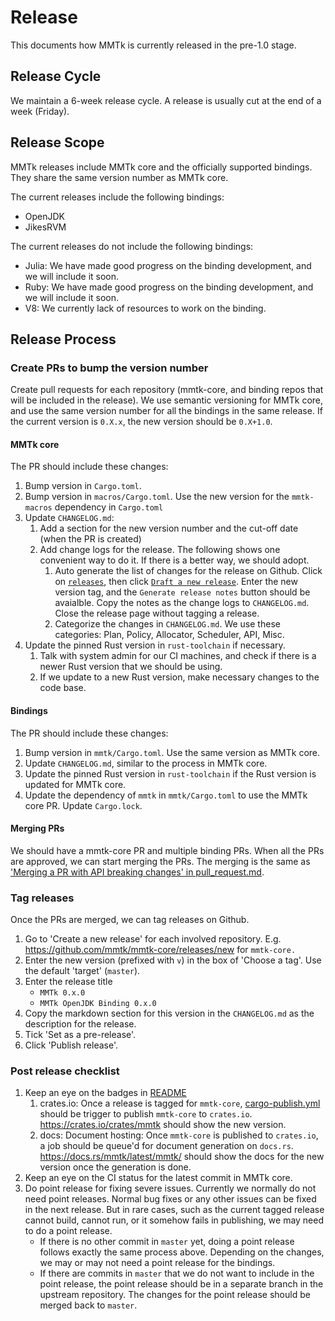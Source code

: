 # Release

This documents how MMTk is currently released in the pre-1.0 stage.

## Release Cycle

We maintain a 6-week release cycle. A release is usually cut at the end of a week (Friday).

## Release Scope

MMTk releases include MMTk core and the officially supported bindings. They share the same version number as MMTk core.

The current releases include the following bindings:
* OpenJDK
* JikesRVM

The current releases do not include the following bindings:
* Julia: We have made good progress on the binding development, and we will include it soon.
* Ruby: We have made good progress on the binding development, and we will include it soon.
* V8: We currently lack of resources to work on the binding.

## Release Process

### Create PRs to bump the version number

Create pull requests for each repository (mmtk-core, and binding repos that will be included in the release).
We use semantic versioning for MMTk core, and use the same version number for all the bindings in the same release.
If the current version is `0.X.x`, the new version should be `0.X+1.0`.

#### MMTk core

The PR should include these changes:

1. Bump version in `Cargo.toml`.
1. Bump version in `macros/Cargo.toml`. Use the new version for the `mmtk-macros` dependency in `Cargo.toml`
1. Update `CHANGELOG.md`:
   1. Add a section for the new version number and the cut-off date (when the PR is created)
   1. Add change logs for the release. The following shows one convenient way to do it. If there is a better way, we should adopt.
      1. Auto generate the list of changes for the release on Github. Click on [`releases`](https://github.com/mmtk/mmtk-core/releases),
         then click [`Draft a new release`](https://github.com/mmtk/mmtk-core/releases/new). Enter the new version tag,
         and the `Generate release notes` button should be avaialble. Copy the notes as the change logs to `CHANGELOG.md`.
         Close the release page without tagging a release.
      2. Categorize the changes in `CHANGELOG.md`. We use these categories: Plan, Policy, Allocator, Scheduler, API, Misc.
1. Update the pinned Rust version in `rust-toolchain` if necessary.
   1. Talk with system admin for our CI machines, and check if there is a newer Rust version that we should be using.
   1. If we update to a new Rust version, make necessary changes to the code base.

#### Bindings

The PR should include these changes:

1. Bump version in `mmtk/Cargo.toml`. Use the same version as MMTk core.
1. Update `CHANGELOG.md`, similar to the process in MMTk core.
1. Update the pinned Rust version in `rust-toolchain` if the Rust version is updated for MMTk core.
2. Update the dependency of `mmtk` in `mmtk/Cargo.toml` to use the MMTk core PR. Update `Cargo.lock`.

#### Merging PRs

We should have a mmtk-core PR and multiple binding PRs. When all the PRs are approved, we can start merging the PRs.
The merging is the same as ['Merging a PR with API breaking changes' in pull_request.md](./pull_request.md#merging-a-pr-with-api-breaking-changes).

### Tag releases

Once the PRs are merged, we can tag releases on Github.

1. Go to 'Create a new release' for each involved repository. E.g. https://github.com/mmtk/mmtk-core/releases/new for `mmtk-core.`
1. Enter the new version (prefixed with `v`) in the box of 'Choose a tag'. Use the default 'target' (`master`).
1. Enter the release title
   * `MMTk 0.x.0`
   * `MMTk OpenJDK Binding 0.x.0`
1. Copy the markdown section for this version in the `CHANGELOG.md` as the description for the release.
1. Tick 'Set as a pre-release'.
1. Click 'Publish release'.

### Post release checklist

1. Keep an eye on the badges in [README](https://github.com/mmtk/mmtk-core#mmtk)
   1. crates.io: Once a release is tagged for `mmtk-core`, [cargo-publish.yml](https://github.com/mmtk/mmtk-core/blob/master/.github/workflows/cargo-publish.yml) should be trigger to publish `mmtk-core` to `crates.io`. https://crates.io/crates/mmtk should show the new version.
   1. docs: Document hosting: Once `mmtk-core` is published to `crates.io`, a job should be queue'd for document generation on `docs.rs`. https://docs.rs/mmtk/latest/mmtk/ should show
   the docs for the new version once the generation is done.
2. Keep an eye on the CI status for the latest commit in MMTk core.
3. Do point release for fixing severe issues. Currently we normally do not need point releases. Normal bug fixes or any other issues can be fixed in the next release.
   But in rare cases, such as the current tagged release cannot build, cannot run, or it somehow fails in publishing, we may need to do a point release.
   * If there is no other commit in `master` yet, doing a point release follows exactly the same process above. Depending on the changes, we may or may not need a point release
     for the bindings.
   * If there are commits in `master` that we do not want to include in the point release, the point release should be in a separate branch in the upstream repository.
     The changes for the point release should be merged back to `master`.
